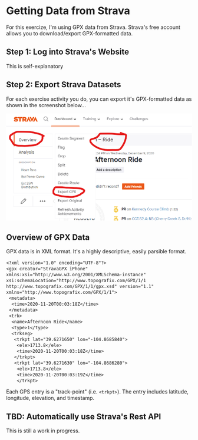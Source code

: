 #  Getting Data from Strava

For this exercize, I'm using GPX data from Strava.  Strava's free account allows you to download/export GPX-formatted data.

## Step 1: Log into Strava's Website

This is self-explanatory

## Step 2: Export Strava Datasets

For each exercise activity you do, you can export it's GPX-formatted data as shown in the screenshot below...

![export_strava](images/strava_export.png)

## Overview of GPX Data

GPX data is in XML format.  It's a highly descriptive, easily parsible format. 

    <?xml version="1.0" encoding="UTF-8"?>
    <gpx creator="StravaGPX iPhone" xmlns:xsi="http://www.w3.org/2001/XMLSchema-instance" xsi:schemaLocation="http://www.topografix.com/GPX/1/1 http://www.topografix.com/GPX/1/1/gpx.xsd" version="1.1" xmlns="http://www.topografix.com/GPX/1/1">
     <metadata>
      <time>2020-11-20T00:03:18Z</time>
     </metadata>
     <trk>
      <name>Afternoon Ride</name>
      <type>1</type>
      <trkseg>
       <trkpt lat="39.6271650" lon="-104.8685840">
        <ele>1713.8</ele>
        <time>2020-11-20T00:03:18Z</time>
       </trkpt>
       <trkpt lat="39.6271630" lon="-104.8686280">
        <ele>1713.8</ele>
        <time>2020-11-20T00:03:19Z</time>
        </trkpt>

Each GPS entry is a "track-point" (i.e. `<trkpt>`).  The entry includes latitude, longitude, elevation, and timestamp.

## TBD:  Automatically use Strava's Rest API

This is still a work in progress.